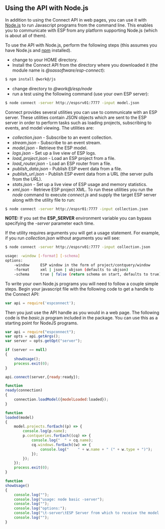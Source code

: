 ## Using the API with Node.js
In addition to using the Connect API in web pages, you can use it 
with [Node.js](http://www.nodejs.org) to run Javascript programs from the command
line. This enables you to communicate with ESP from any platform supporting Node.js (which is about all of them). 

To use the API with Node.js, perform the following steps (this assumes you have Node.js and [npm](https://www.npmjs.com) installed).
* change to your HOME directory.
* Install the Connect API from the directory where you downloaded it (the module name is *@sassoftware/esp-connect*):

```sh
$ npm install @work@/js
```
* change directory to *@work@/esp/node*
* run a test using the following command (use your own ESP server):

```sh
$ node connect -server http://espsrv01:7777 -input model.json
```

Connect provides several utilities you can use to communicate with an ESP server. These utilities contain JSON objects which are sent to the ESP server in order to perform tasks such
as loading projects, subscribing to events, and model viewing. The utilities are:
* *collection.json* - Subscribe to an event collection.</li>
* *stream.json* - Subscribe to an event stream.</li>
* *model.json* - Retrieve the ESP model.</li>
* *logs.json* - Set up a live view of ESP logs.</li>
* *load_project.json* - Load an ESP project from a file.</li>
* *load_router.json* - Load an ESP router from a file.</li>
* *publish_data.json* - Publish ESP event data from a file.</li>
* *publish_url.json* - Publish ESP event data from a URL (the server pulls from the URL).</li>
* *stats.json* - Set up a live view of ESP usage and memory statistics.</li>
* *xml.json* - Retrieve ESP project XML.
To run these utilities you run the *node* command to execute *connect.js* and supply the target ESP server along with the utility file to run:
```sh
$ node connect -server http://espsr01:7777 -input collection.json
```
**NOTE:** If you set the **ESP_SERVER** environment variable you can bypass specifying the *-server* parameter each time.

If the utility requires arguments you will get a usage statement. For example, if you run *collection.json* without arguments you will see:

```sh
$ node connect -server http://espsrv01:7777 -input collection.json

usage: -window [-format] [-schema]
options:
	-window		ESP window in the form of project/contquery/window
	-format		xml | json | ubjson (defaults to ubjson)
	-schema		true | false (return schema on start, defaults to true)
```

To write your own Node.js programs you will need to follow a couple simple steps. Begin your javascript file with the following code to get a 
handle to the Connect API:

```javascript
var api = require('espconnect');
```

Then you just use the API handle as you would in a web page. The following code is the *basic.js* program included in the package. You can 
use this as a starting point for NodeJS programs.
```javascript
var api = require("espconnect");
var opts = api.getArgs();
var server = opts.getOpt("server");

if (server == null)
{
    showUsage();
    process.exit(0);
}

api.connect(server,{ready:ready});

function
ready(connection)
{
    connection.loadModel({modelLoaded:loaded});
}

function
loaded(model)
{
    model.projects.forEach((p) => {
        console.log(p.name);
        p.contqueries.forEach((cq) => {
            console.log("  " + cq.name);
            cq.windows.forEach((w) => {
                console.log("    " + w.name + " (" + w.type + ")");
            });
        });
    });
    process.exit(0);
}

function
showUsage()
{
    console.log("");
    console.log("usage: node basic -server");
    console.log("");
    console.log("options:");
    console.log("\t-server\tESP Server from which to receive the model (in the form http://espserver:7777)");
    console.log("");
}
```
